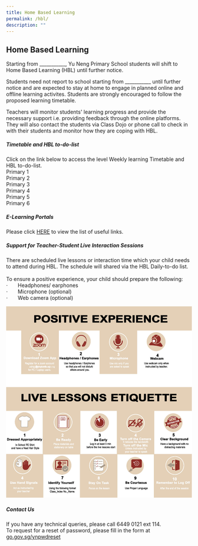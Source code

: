 ```yaml
---
title: Home Based Learning
permalink: /hbl/
description: ""
---
```

## Home Based Learning

Starting from ___________, Yu Neng Primary School students will shift to Home Based Learning (HBL) until further notice.<br>

Students need not report to school starting from ___________ until further notice and are expected to stay at home to engage in planned online and offline learning activites. Students are strongly encouraged to follow the proposed learning timetable. <br>

Teachers will monitor students' learning progress and provide the necessary support i.e. providing feedback through the online platforms. They will also contact the students via Class Dojo or phone call to check in with their students and monitor how they are coping with HBL. <br>

##### Timetable and HBL to-do-list<br>
Click on the link below to access the level Weekly learning Timetable and HBL to-do-list.<br>
Primary 1<br>
Primary 2<br>
Primary 3<br>
Primary 4<br>
Primary 5<br>
Primary 6<br>
##### E-Learning Portals<br>
Please click [HERE](https://www.yunengpri.moe.edu.sg/e-learning-platforms/) to view the list of useful links.<br> 
##### Support for Teacher-Student Live Interaction Sessions

There are scheduled live lessons or interaction time which your child needs to attend during HBL. The schedule will shared via the HBL Daily-to-do list.<br><br>
To ensure a positive experience, your child should prepare the following:  
·&nbsp;&nbsp;&nbsp;&nbsp;&nbsp;&nbsp;&nbsp;Headphones/ earphones<br>
·&nbsp;&nbsp;&nbsp;&nbsp;&nbsp;&nbsp;&nbsp;Microphone (optional)<br>
·&nbsp;&nbsp;&nbsp;&nbsp;&nbsp;&nbsp;&nbsp;Web camera (optional)<br>

![/images/live%20lesson%20etiquette%201.png](/images/live%20lesson%20etiquette%201.png)<br>

##### Contact Us
If you have any technical queries, please call 6449 0121 ext 114.<br>
To request for a reset of password, please fill in the form at [go.gov.sg/ynpwdreset](https://form.gov.sg/5cca661ede59dc00172f7e26)<br>